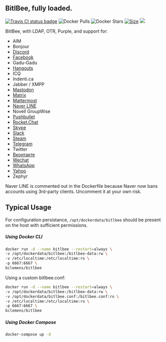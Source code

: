 ## BitlBee, fully loaded.
[![Travis CI status badge](https://api.travis-ci.org/brianclemens/bitlbee-docker.svg?branch=master)](https://travis-ci.org/brianclemens/bitlbee-docker)
![Docker Pulls](https://img.shields.io/docker/pulls/bclemens/bitlbee.svg) ![Docker Stars](https://img.shields.io/docker/stars/bclemens/bitlbee.svg) [![Size](https://images.microbadger.com/badges/image/bclemens/bitlbee.svg)](https://microbadger.com/images/bclemens/bitlbee) [![](https://images.microbadger.com/badges/commit/bclemens/bitlbee.svg)](https://microbadger.com/images/bclemens/bitlbee)

BitlBee, with LDAP, OTR, Purple, and support for:
* AIM
* Bonjour
* [Discord](https://github.com/sm00th/bitlbee-discord)
* [Facebook](https://github.com/jgeboski/bitlbee-facebook)
* Gadu-Gadu
* [Hangouts](https://bitbucket.org/EionRobb/purple-hangouts)
* ICQ
* Indenti.ca
* Jabber / XMPP
* [Mastodon](https://github.com/kensanata/bitlbee-mastodon)
* [Matrix](https://github.com/matrix-org/purple-matrix)
* [Mattermost](https://github.com/EionRobb/purple-mattermost)
* [Naver LINE](https://gitlab.com/bclemens/purple-line)
* Novell GroupWise
* [Pushbullet](https://github.com/EionRobb/pidgin-pushbullet)
* [Rocket.Chat](https://bitbucket.org/EionRobb/purple-rocketchat)
* [Skype](https://github.com/EionRobb/skype4pidgin)
* [Slack](https://github.com/dylex/slack-libpurple)
* [Steam](https://github.com/bitlbee/bitlbee-steam)
* [Telegram](https://github.com/majn/telegram-purple)
* Twitter
* [Вконтакте](https://bitbucket.org/olegoandreev/purple-vk-plugin)
* [Wechat](https://github.com/sbwtw/pidgin-wechat)
* [WhatsApp](https://github.com/jakibaki/whatsapp-purple)
* [Yahoo](https://github.com/EionRobb/funyahoo-plusplus)
* Zephyr

Naver LINE is commented out in the Dockerfile because Naver now bans accounts using 3rd-party clients.  Uncomment it at your own risk.

## Typical Usage

For configuration persistance, `/opt/dockerdata/bitlbee` should be present on the host with sufficient permissions.

##### Using Docker CLI
```bash
docker run -d --name bitlbee --restart=always \
-v /opt/dockerdata/bitlbee:/bitlbee-data:rw \
-v /etc/localtime:/etc/localtime:ro \
-p 6667:6667 \
bclemens/bitlbee
```

Using a custom bitlbee.conf:
```bash
docker run -d --name bitlbee --restart=always \
-v /opt/dockerdata/bitlbee:/bitlbee-data:rw \
-v /opt/dockerdata/bitlbee.conf:/bitlbee.conf:ro \
-v /etc/localtime:/etc/localtime:ro \
-p 6667:6667 \
bclemens/bitlbee
```

##### Using Docker Compose
```bash
docker-compose up -d
```
